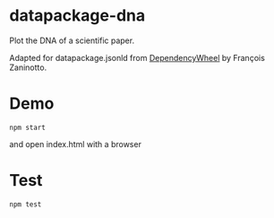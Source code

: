 datapackage-dna
===============

Plot the DNA of a scientific paper.

Adapted for datapackage.jsonld from
[DependencyWheel](https://github.com/fzaninotto/DependencyWheel) by
François Zaninotto.


# Demo

    npm start

and open index.html with a browser

# Test

    npm test

